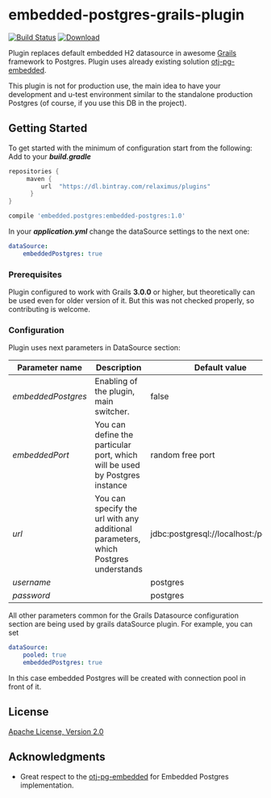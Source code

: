 # embedded-postgres-grails-plugin 
[![Build Status](https://travis-ci.org/Relaximus/embedded-postgres-grails-plugin.svg?branch=master)](https://travis-ci.org/Relaximus/embedded-postgres-grails-plugin)
[ ![Download](https://api.bintray.com/packages/relaximus/plugins/embedded-postgres/images/download.svg?version=1.0) ](https://bintray.com/relaximus/plugins/embedded-postgres/1.0/link)

Plugin replaces default embedded H2 datasource in awesome [Grails](http://grails.org) framework 
to Postgres. Plugin uses already existing solution [otj-pg-embedded](https://github.com/opentable/otj-pg-embedded). 

This plugin is not for production use, the main idea to have
your development and u-test environment similar to the standalone production Postgres (of course, if you use this DB in the project). 

## Getting Started

To get started with the minimum of configuration start from the following:
Add to your ***build.gradle***
```groovy
repositories {
     maven {
         url  "https://dl.bintray.com/relaximus/plugins" 
      }
}
```
```groovy
compile 'embedded.postgres:embedded-postgres:1.0'
```
In your ***application.yml*** change the dataSource settings to the next one:
```yaml
dataSource:
    embeddedPostgres: true
```

### Prerequisites

Plugin configured to work with Grails **3.0.0** or higher, but theoretically can be used even for 
older version of it. But this was not checked properly, so contributing is welcome.

### Configuration

Plugin uses next parameters in DataSource section:

|Parameter name|Description|Default value|
|--------------|-----------|-------------|
| *embeddedPostgres* | Enabling of the plugin, main switcher. | false |
| *embeddedPort* | You can define the particular port, which will be used by Postgres instance | random free port |
| *url* | You can specify the url with any additional parameters, which Postgres understands | jdbc:postgresql://localhost:<embeddedPort>/postgres |
| *username* || postgres |
| *password* || postgres |

All other parameters common for the Grails Datasource configuration section are being used by grails dataSource plugin.
For example, you can set
```yaml
dataSource:
    pooled: true
    embeddedPostgres: true
``` 
In this case embedded Postgres will be created with connection pool in front of it.

## License

[Apache License, Version 2.0](https://opensource.org/licenses/apache2.0.php)

## Acknowledgments

* Great respect to the [otj-pg-embedded](https://github.com/opentable/otj-pg-embedded) for Embedded Postgres implementation.